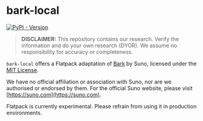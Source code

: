 # bark-local

[![PyPI - Version](https://img.shields.io/pypi/v/flatpack)](https://pypi.org/project/flatpack/)

> **DISCLAIMER:** This repository contains our research. Verify the information and do your own research (DYOR). We assume no responsibility for accuracy or completeness.

`bark-local` offers a Flatpack adaptation of [Bark](https://github.com/suno-ai/bark) by Suno, licensed under the [MIT License](https://github.com/suno-ai/bark/blob/main/LICENSE).

We have no official affiliation or association with Suno, nor are we authorised or endorsed by them. For the official Suno website, please visit [https://suno.com](https://suno.com).

Flatpack is currently experimental. Please refrain from using it in production environments.